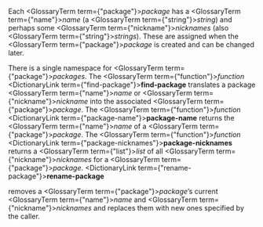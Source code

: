  



Each <GlossaryTerm  term={"package"}><i>package</i></GlossaryTerm> has a <GlossaryTerm  term={"name"}><i>name</i></GlossaryTerm> (a <GlossaryTerm  term={"string"}><i>string</i></GlossaryTerm>) and perhaps some <GlossaryTerm  term={"nickname"}><i>nicknames</i></GlossaryTerm> (also <GlossaryTerm  term={"string"}><i>strings</i></GlossaryTerm>). These are assigned when the <GlossaryTerm  term={"package"}><i>package</i></GlossaryTerm> is created and can be changed later. 



There is a single namespace for <GlossaryTerm  term={"package"}><i>packages</i></GlossaryTerm>. The <GlossaryTerm  term={"function"}><i>function</i></GlossaryTerm> <DictionaryLink  term={"find-package"}><b>find-package</b></DictionaryLink> translates a package <GlossaryTerm  term={"name"}><i>name</i></GlossaryTerm> or <GlossaryTerm  term={"nickname"}><i>nickname</i></GlossaryTerm> into the associated <GlossaryTerm  term={"package"}><i>package</i></GlossaryTerm>. The <GlossaryTerm  term={"function"}><i>function</i></GlossaryTerm> <DictionaryLink  term={"package-name"}><b>package-name</b></DictionaryLink> returns the <GlossaryTerm  term={"name"}><i>name</i></GlossaryTerm> of a <GlossaryTerm  term={"package"}><i>package</i></GlossaryTerm>. The <GlossaryTerm  term={"function"}><i>function</i></GlossaryTerm> <DictionaryLink  term={"package-nicknames"}><b>package-nicknames</b></DictionaryLink> returns a <GlossaryTerm  term={"list"}><i>list</i></GlossaryTerm> of all <GlossaryTerm  term={"nickname"}><i>nicknames</i></GlossaryTerm> for a <GlossaryTerm  term={"package"}><i>package</i></GlossaryTerm>. <DictionaryLink  term={"rename-package"}><b>rename-package</b></DictionaryLink> 



removes a <GlossaryTerm  term={"package"}><i>package</i></GlossaryTerm>’s current <GlossaryTerm  term={"name"}><i>name</i></GlossaryTerm> and <GlossaryTerm  term={"nickname"}><i>nicknames</i></GlossaryTerm> and replaces them with new ones specified by the caller. 



